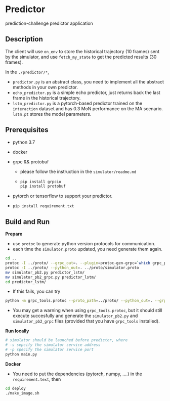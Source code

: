 # Predictor #

prediction-challenge predictor application

## Description

The client will use `on_env` to store the historical trajectory (10 frames) sent by the simulator, and use `fetch_my_state` to get the predicted results (30 frames).

In the `./predictor/*`,

- `predictor.py` is an abstract class, you need to implement all the abstract methods in your own predictor.
- `echo_predictor.py` is a simple echo predictor, just returns back the last frame in the historical trajectory.
- `lstm_predictor.py` is a pytorch-based predictor trained on the `interaction` dataset and has 0.3 MoN performance on the MA scenario. `lstm.pt` stores the model parameters.

## Prerequisites ##

 - python 3.7

 - docker

 - grpc && protobuf

    - please follow the instruction in the `simulator/readme.md`

    - ```bash
      pip install grpcio
      pip install protobuf
      ```

 - pytorch or tensorflow to support your predictor.

 - `pip install requirement.txt`

## Build and Run ##
**Prepare**

- use `protoc` to generate python version protocols for communication.
- each time the `simulator.proto` updated, you need generate them again.

```bash
cd ..
protoc -I ../proto/ --grpc_out=. --plugin=protoc-gen-grpc=`which grpc_python_plugin` ../proto/simulator.proto
protoc -I ../proto/ --python_out=. ../proto/simulator.proto
mv simulator_pb2.py predictor_lstm/ 
mv simulator_pb2_grpc.py predictor_lstm/ 
cd predictor_lstm/ 
```

- If this fails, you can try

```bash
python -m grpc_tools.protoc --proto_path=../proto/ --python_out=. --grpc_python_out=. ../proto/simulator.proto
```
- You may get a warning when using `grpc_tools.protoc`, but it should still execute succesfully and generate the `simulator_pb2.py` and `simulator_pb2_grpc` files (provided that you have `grpc_tools` installed).

**Run locally**

```bash
# simulator should be launched before predictor, where
# -s sepcify the simulator service address
# -p specify the simulator service port
python main.py
```

**Docker**

- You need to put the dependencies (pytorch, numpy, ....) in the `requirement.text`, then

```bash
cd deploy
./make_image.sh
```

